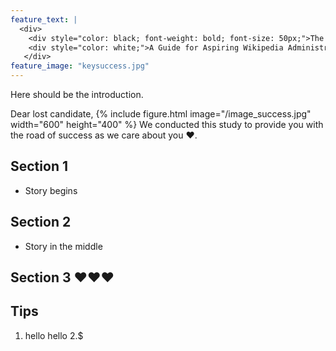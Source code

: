 ```yaml
---
feature_text: |
  <div>
    <div style="color: black; font-weight: bold; font-size: 50px;">The Road to Adminship</div>
    <div style="color: white;">A Guide for Aspiring Wikipedia Administrators</div>
   </div>
feature_image: "keysuccess.jpg"
---
```


Here should be the introduction. 

Dear lost candidate, 
{% include figure.html image="/image_success.jpg" width="600" height="400" %}
We conducted this study to provide you with the road of success as we care about you ❤️. 

## Section 1 

- Story begins 



## Section 2 

- Story in the middle 

## Section 3 ❤️❤️❤️


## Tips

1. hello hello
2.$ 
